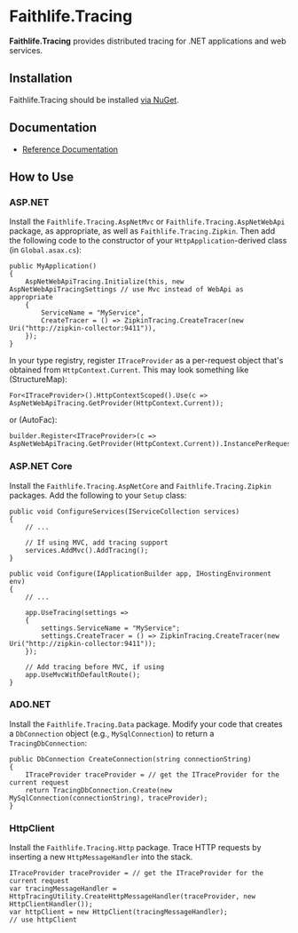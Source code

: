 # Faithlife.Tracing

**Faithlife.Tracing** provides distributed tracing for .NET applications and web services.

## Installation

Faithlife.Tracing should be installed [via NuGet](https://www.nuget.org/packages/Faithlife.Tracing).

## Documentation

* [Reference Documentation](Faithlife.Tracing.md)

## How to Use

### ASP.NET

Install the `Faithlife.Tracing.AspNetMvc` or `Faithlife.Tracing.AspNetWebApi` package, as appropriate,
as well as `Faithlife.Tracing.Zipkin`. Then add the following code to the constructor of your
`HttpApplication`-derived class (in `Global.asax.cs`):

```
public MyApplication()
{
    AspNetWebApiTracing.Initialize(this, new AspNetWebApiTracingSettings // use Mvc instead of WebApi as appropriate
    {
        ServiceName = "MyService",
        CreateTracer = () => ZipkinTracing.CreateTracer(new Uri("http://zipkin-collector:9411")),
    });
}
```

In your type registry, register `ITraceProvider` as a per-request object that's obtained
from `HttpContext.Current`. This may look something like (StructureMap):

    For<ITraceProvider>().HttpContextScoped().Use(c => AspNetWebApiTracing.GetProvider(HttpContext.Current));

or (AutoFac):

    builder.Register<ITraceProvider>(c => AspNetWebApiTracing.GetProvider(HttpContext.Current)).InstancePerRequest();

### ASP.NET Core

Install the `Faithlife.Tracing.AspNetCore` and `Faithlife.Tracing.Zipkin` packages. Add the following to your `Setup` class:

```
public void ConfigureServices(IServiceCollection services)
{
    // ...

    // If using MVC, add tracing support
    services.AddMvc().AddTracing();
}

public void Configure(IApplicationBuilder app, IHostingEnvironment env)
{
    // ...

    app.UseTracing(settings =>
    {
        settings.ServiceName = "MyService";
        settings.CreateTracer = () => ZipkinTracing.CreateTracer(new Uri("http://zipkin-collector:9411"));
    });

    // Add tracing before MVC, if using
    app.UseMvcWithDefaultRoute();
}
```

### ADO.NET

Install the `Faithlife.Tracing.Data` package. Modify your code that creates a `DbConnection` object (e.g.,
`MySqlConnection`) to return a `TracingDbConnection`:

```
public DbConnection CreateConnection(string connectionString)
{
    ITraceProvider traceProvider = // get the ITraceProvider for the current request
    return TracingDbConnection.Create(new MySqlConnection(connectionString), traceProvider);
}
```

### HttpClient

Install the `Faithlife.Tracing.Http` package. Trace HTTP requests by inserting a new `HttpMessageHandler` into the stack.

```
ITraceProvider traceProvider = // get the ITraceProvider for the current request
var tracingMessageHandler = HttpTracingUtility.CreateHttpMessageHandler(traceProvider, new HttpClientHandler());
var httpClient = new HttpClient(tracingMessageHandler);
// use httpClient
```
